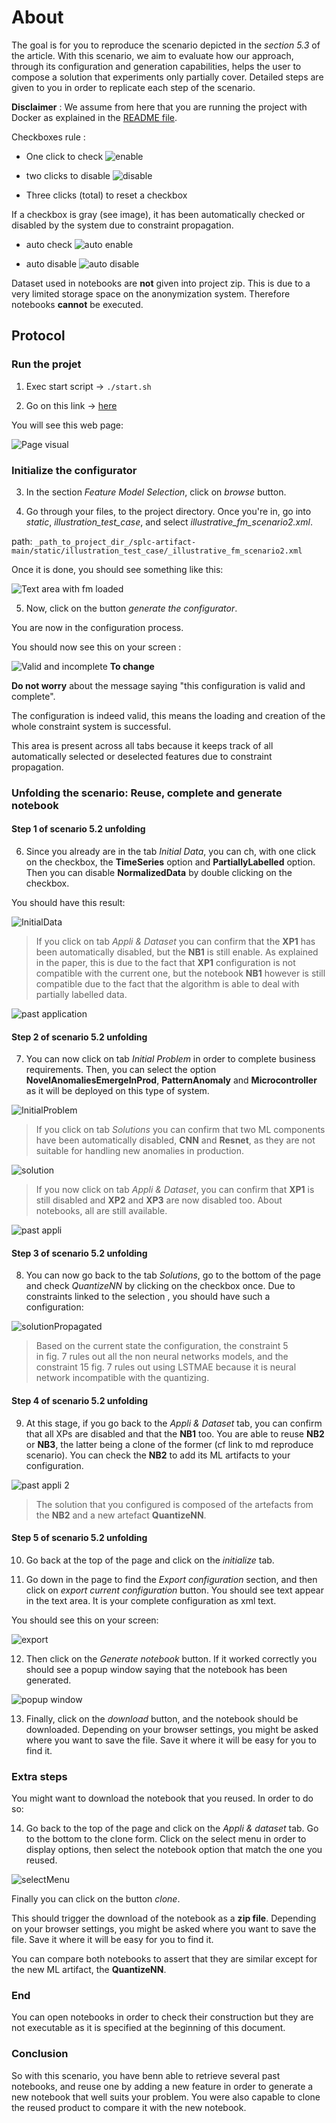 # About

The goal is for you to reproduce the scenario depicted in the _section 5.3_ of the article.
With this scenario, we aim to evaluate how our approach, through its configuration and generation capabilities, helps the user to compose a solution that experiments only partially cover.
Detailed steps are given to you in order to replicate each step of the scenario.

**Disclaimer** : We assume from here that you are running the project with Docker as explained in the [README file](https://anonymous.4open.science/r/splc-artifact-files/README.md).

Checkboxes rule :

- One click to check ![enable](../assets/all/enable.png)

- two clicks to disable ![disable](../assets/all/disable.png)

- Three clicks (total) to reset a checkbox

If a checkbox is gray (see image), it has been automatically checked or disabled by the system due to constraint propagation.

- auto check ![auto enable](../assets/all/auto_enable.png)

- auto disable ![auto disable](../assets/all/auto_disable.png)

Dataset used in notebooks are **not** given into project zip. This is due to a very limited storage space on the anonymization system. Therefore notebooks **cannot** be executed.

## Protocol

### Run the projet

1. Exec start script -> `./start.sh`

2. Go on this link -> [here](http://localhost:5050/)

You will see this web page:

![Page visual](../assets/reproduce/app_full_page.png)

### Initialize the configurator

3. In the section _Feature Model Selection_, click on _browse_ button.

4. Go through your files, to the project directory. Once you're in, go into _static_, _illustration_test_case_, and select _illustrative_fm_scenario2.xml_.

path: `_path_to_project_dir_/splc-artifact-main/static/illustration_test_case/_illustrative_fm_scenario2.xml`

Once it is done, you should see something like this:

![Text area with fm loaded](../assets/scenarios/scenario_2/fm_loaded_scenario2.png)

5. Now, click on the button _generate the configurator_.

You are now in the configuration process.

You should now see this on your screen :

![Valid and incomplete](../assets/reproduce/valid_incomplete.png)
**To change**

**Do not worry** about the message saying "this configuration is valid and complete".

The configuration is indeed valid, this means the loading and creation of the whole constraint system is successful.

This area is present across all tabs because it keeps track of all automatically selected or deselected features due to constraint propagation.

### Unfolding the scenario: Reuse, complete and generate notebook

#### Step 1 of scenario 5.2 unfolding

6. Since you already are in the tab _Initial Data_, you can ch, with one click on the checkbox, the **TimeSeries** option and **PartiallyLabelled** option. Then you can disable **NormalizedData** by double clicking on the checkbox.

You should have this result:

![InitialData](../assets/scenarios/scenario_1/initialData_scenario1.png)

> If you click on tab _Appli & Dataset_ you can confirm that the **XP1** has been automatically disabled, but the **NB1** is still enable. As explained in the paper, this is due to the fact that **XP1** configuration is not compatible with the current one, but the notebook **NB1** however is still compatible due to the fact that the algorithm is able to deal with partially labelled data.

![past application](../assets/scenarios/scenario_1/past_appli_scenario1.png)

#### Step 2 of scenario 5.2 unfolding

7. You can now click on tab _Initial Problem_ in order to complete business requirements. Then, you can select the option **NovelAnomaliesEmergeInProd**, **PatternAnomaly** and **Microcontroller** as it will be deployed on this type of system.

![InitialProblem](../assets/scenarios/scenario_2/initialProblem_scenario2.png)

> If you click on tab _Solutions_ you can confirm that two ML components have been automatically disabled, **CNN** and **Resnet**, as they are not suitable for handling new anomalies in production.

![solution](../assets/scenarios/scenario_2/solution_scenario2.png)

> If you now click on tab _Appli & Dataset_, you can confirm that **XP1** is still disabled and **XP2** and **XP3** are now disabled too. About notebooks, all are still available.

![past appli](../assets/scenarios/scenario_2/past_appli_scenario2.png)

#### Step 3 of scenario 5.2 unfolding

8. You can now go back to the tab _Solutions_, go to the bottom of the page and check _QuantizeNN_ by clicking on the checkbox once. Due to constraints linked to the selection , you should have such a configuration:

![solutionPropagated](../assets/scenarios/scenario_2/solution_propagated_scenario2.png)

> Based on the current state the configuration, the constraint 5  
> in fig. 7 rules out all the non neural networks models, and the  
> constraint 15 fig. 7 rules out using LSTMAE because it is neural  
> network incompatible with the quantizing.

#### Step 4 of scenario 5.2 unfolding

9. At this stage, if you go back to the _Appli & Dataset_ tab, you can confirm that all XPs are disabled and that the **NB1** too. You are able to reuse **NB2** or **NB3**, the latter being a clone of the former (cf link to md reproduce scenario). You can check the **NB2** to add its ML artifacts to your configuration.

![past appli 2](../assets/scenarios/scenario_2/past_appli2_scenario2.png)

> The solution that you configured is composed of the artefacts from the **NB2** and a new artefact **QuantizeNN**.

#### Step 5 of scenario 5.2 unfolding

10. Go back at the top of the page and click on the _initialize_ tab.

11. Go down in the page to find the _Export configuration_ section, and then click on _export current configuration_ button. You should see text appear in the text area. It is your complete configuration as xml text.

You should see this on your screen:

![export](../assets/scenarios/scenario_2/export_scenario2.png)

12. Then click on the _Generate notebook_ button. If it worked correctly you should see a popup window saying that the notebook has been generated.

![popup window](../assets/reproduce/popup.png)

13. Finally, click on the _download_ button, and the notebook should be downloaded. Depending on your browser settings, you might be asked where you want to save the file. Save it where it will be easy for you to find it.

### Extra steps

You might want to download the notebook that you reused. In order to do so:

14. Go back to the top of the page and click on the _Appli & dataset_ tab. Go to the bottom to the clone form. Click on the select menu in order to display options, then select the notebook option that match the one you reused.

![selectMenu](../assets/scenarios/scenario_2/clone_reuse_scenario2.png)

Finally you can click on the button _clone_.

This should trigger the download of the notebook as a **zip file**. Depending on your browser settings, you might be asked where you want to save the file. Save it where it will be easy for you to find it.

You can compare both notebooks to assert that they are similar except for the new ML artifact, the **QuantizeNN**.

### End

You can open notebooks in order to check their construction but they are not executable as it is specified at the beginning of this document.

### Conclusion

So with this scenario, you have benn able to retrieve several past notebooks, and reuse one by adding a new feature in order to generate a new notebook that well suits your problem. You were also capable to clone the reused product to compare it with the new notebook.
